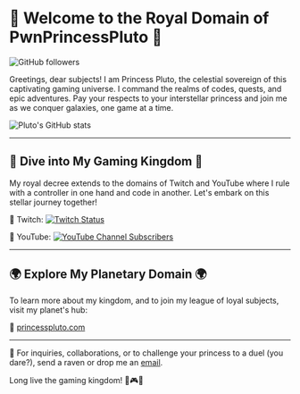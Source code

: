 # 👑 Welcome to the Royal Domain of PwnPrincessPluto 👑

![GitHub followers](https://img.shields.io/github/followers/PwnPrincessPluto?style=social)

Greetings, dear subjects! I am Princess Pluto, the celestial sovereign of this captivating gaming universe. I command the realms of codes, quests, and epic adventures. Pay your respects to your interstellar princess and join me as we conquer galaxies, one game at a time.

![Pluto's GitHub stats](https://github-readme-stats.vercel.app/api?username=PwnPrincessPluto&show_icons=true&theme=radical)

---

## 👾 Dive into My Gaming Kingdom 👾

My royal decree extends to the domains of Twitch and YouTube where I rule with a controller in one hand and code in another. Let's embark on this stellar journey together!

🚀 Twitch: 
[![Twitch Status](https://img.shields.io/twitch/status/pwnprincesspluto?style=social)](https://www.twitch.tv/pwnprincesspluto)

🚀 YouTube: 
[![YouTube Channel Subscribers](https://img.shields.io/youtube/channel/subscribers/@PWNPrincessPluto?style=social)](https://www.youtube.com/@PWNPrincessPluto/about)

---

## 🌍 Explore My Planetary Domain 🌍

To learn more about my kingdom, and to join my league of loyal subjects, visit my planet's hub:

🔗 [princesspluto.com](https://princesspluto.com)

---

💬 For inquiries, collaborations, or to challenge your princess to a duel (you dare?), send a raven or drop me an [email](mailto:pwnprincesspluto@gmail.com).

Long live the gaming kingdom! 👑🎮🌌
